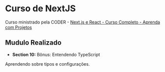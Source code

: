 # Curso de NextJS

Curso ministrado pela CODER -
[Next.js e React - Curso Completo - Aprenda com Projetos](https://www.udemy.com/course/nextjs-e-react/)

## Mudulo Realizado 

- **Section 10:** Bônus: Entendendo TypeScript

Aprendendo sobre tipos e configurações.